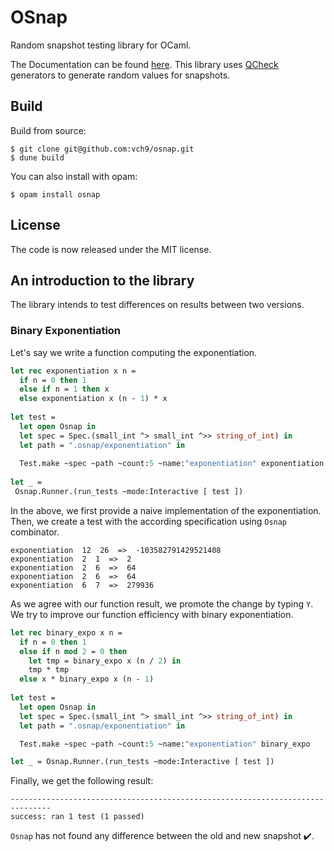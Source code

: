# OSnap
Random snapshot testing library for OCaml.

The Documentation can be found [here](https://vch9.github.io/osnap/). This library
uses [QCheck](https://github.com/c-cube/qcheck) generators to generate random values
for snapshots.

## Build
Build from source:
```
$ git clone git@github.com:vch9/osnap.git
$ dune build
```
You can also install with opam:
```
$ opam install osnap
```

## License
The code is now released under the MIT license.

## An introduction to the library

The library intends to test differences on results between two versions.

### Binary Exponentiation
Let's say we write a function computing the exponentiation.
```ocaml
let rec exponentiation x n =
  if n = 0 then 1
  else if n = 1 then x
  else exponentiation x (n - 1) * x
  
let test =
  let open Osnap in
  let spec = Spec.(small_int ^> small_int ^>> string_of_int) in
  let path = ".osnap/exponentiation" in
  
  Test.make ~spec ~path ~count:5 ~name:"exponentiation" exponentiation
  
let _ =
 Osnap.Runner.(run_tests ~mode:Interactive [ test ])
```
In the above, we first provide a naive implementation of the exponentiation.
Then, we create a test with the according specification using `Osnap` combinator.

```
exponentiation  12  26  =>  -103582791429521408
exponentiation  2  1  =>  2
exponentiation  2  6  =>  64
exponentiation  2  6  =>  64
exponentiation  6  7  =>  279936
```

As we agree with our function result, we promote the change by typing `Y`.
We try to improve our function efficiency with binary exponentiation.

```ocaml
let rec binary_expo x n =
  if n = 0 then 1
  else if n mod 2 = 0 then
    let tmp = binary_expo x (n / 2) in
    tmp * tmp
  else x * binary_expo x (n - 1)
  
let test =
  let open Osnap in
  let spec = Spec.(small_int ^> small_int ^>> string_of_int) in
  let path = ".osnap/exponentiation" in

  Test.make ~spec ~path ~count:5 ~name:"exponentiation" binary_expo

let _ = Osnap.Runner.(run_tests ~mode:Interactive [ test ])
```

Finally, we get the following result:
```
-------------------------------------------------------------------------------
success: ran 1 test (1 passed)
```
`Osnap` has not found any difference between the old and new snapshot :heavy_check_mark:.

